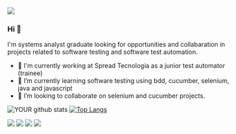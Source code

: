 <img src="https://github.com/pr2tik1/pr2tik1/blob/master/IMAGE-NAME">

### Hi 👋
I'm systems analyst graduate looking for opportunities and collabaration in projects related to software testing and software test automation.
- 🔭 I'm currently working at Spread Tecnologia as a junior test automator (trainee)
- 🌱 I’m currently learning software testing using bdd, cucumber, selenium, java and javascript
- 🤝 I’m looking to collaborate on selenium and cucumber projects. 


![YOUR github stats](https://github-readme-stats.vercel.app/api?username=daniellemmoura)                                                                    [![Top Langs](https://github-readme-stats.vercel.app/api/top-langs/?username=anuraghazra&layout=compact)](https://github.com/anuraghazra/github-readme-stats)


[<img src="https://img.shields.io/badge/twitter-%231DA1F2.svg?&style=for-the-badge&logo=twitter&logoColor=white" />](https://twitter.com/daniellemmoura) [<img src="https://img.shields.io/badge/linkedin-%230077B5.svg?&style=for-the-badge&logo=linkedin&logoColor=white" />](https://www.linkedin.com/in/danielle-moura-b1060a51/) [<img src = "https://img.shields.io/badge/instagram-%23E4405F.svg?&style=for-the-badge&logo=instagram&logoColor=white">](https://www.instagram.com/daniellemmoura/) [<img src = "https://img.shields.io/badge/facebook-%231877F2.svg?&style=for-the-badge&logo=facebook&logoColor=white">](https://www.facebook.com/danielle.moura.7923/)




